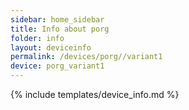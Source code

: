 ```yaml
---
sidebar: home_sidebar
title: Info about porg
folder: info
layout: deviceinfo
permalink: /devices/porg//variant1
device: porg_variant1
---
```

{% include templates/device_info.md %}
